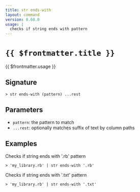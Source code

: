 ```yaml
---
title: str ends-with
layout: command
version: 0.60.0
usage: |
  checks if string ends with pattern
---
```


# `{{ $frontmatter.title }}`

<div style='white-space: pre-wrap;'>{{ $frontmatter.usage }}</div>

## Signature

`> str ends-with (pattern) ...rest`

## Parameters

- `pattern`: the pattern to match
- `...rest`: optionally matches suffix of text by column paths

## Examples

Checks if string ends with '.rb' pattern

```shell
> 'my_library.rb' | str ends-with '.rb'
```

Checks if string ends with '.txt' pattern

```shell
> 'my_library.rb' | str ends-with '.txt'
```

